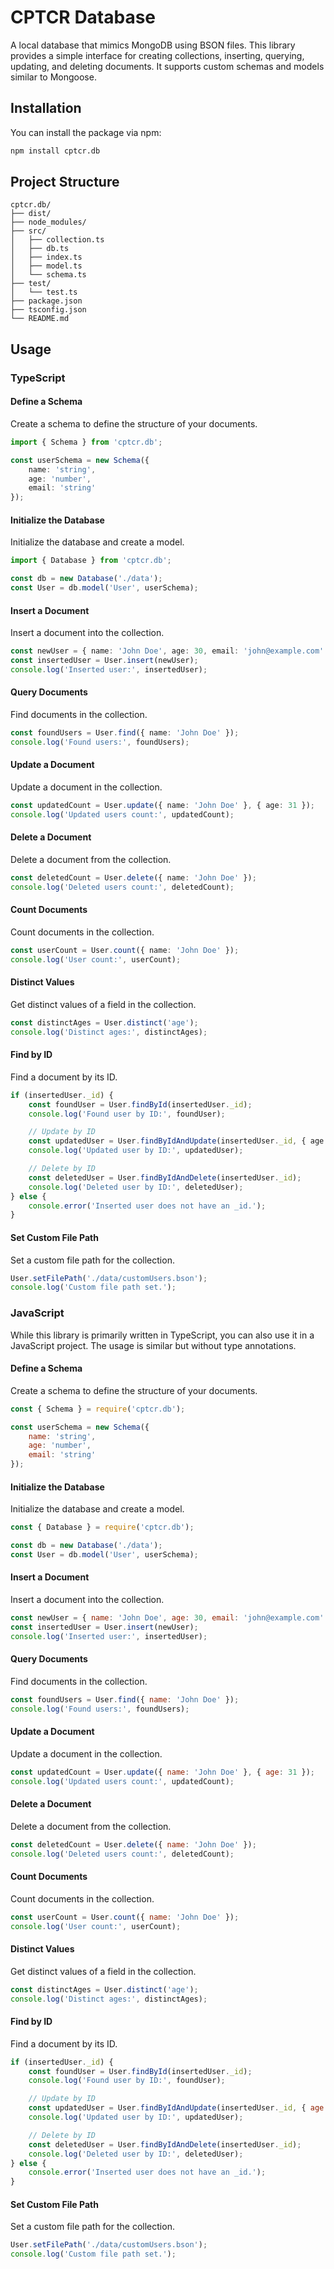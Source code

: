 
# CPTCR Database

A local database that mimics MongoDB using BSON files. This library provides a simple interface for creating collections, inserting, querying, updating, and deleting documents. It supports custom schemas and models similar to Mongoose.

## Installation

You can install the package via npm:

```sh
npm install cptcr.db
```

## Project Structure

```
cptcr.db/
├── dist/
├── node_modules/
├── src/
│   ├── collection.ts
│   ├── db.ts
│   ├── index.ts
│   ├── model.ts
│   └── schema.ts
├── test/
│   └── test.ts
├── package.json
├── tsconfig.json
└── README.md
```

## Usage

### TypeScript

#### Define a Schema

Create a schema to define the structure of your documents.

```typescript
import { Schema } from 'cptcr.db';

const userSchema = new Schema({
    name: 'string',
    age: 'number',
    email: 'string'
});
```

#### Initialize the Database

Initialize the database and create a model.

```typescript
import { Database } from 'cptcr.db';

const db = new Database('./data');
const User = db.model('User', userSchema);
```

#### Insert a Document

Insert a document into the collection.

```typescript
const newUser = { name: 'John Doe', age: 30, email: 'john@example.com' };
const insertedUser = User.insert(newUser);
console.log('Inserted user:', insertedUser);
```

#### Query Documents

Find documents in the collection.

```typescript
const foundUsers = User.find({ name: 'John Doe' });
console.log('Found users:', foundUsers);
```

#### Update a Document

Update a document in the collection.

```typescript
const updatedCount = User.update({ name: 'John Doe' }, { age: 31 });
console.log('Updated users count:', updatedCount);
```

#### Delete a Document

Delete a document from the collection.

```typescript
const deletedCount = User.delete({ name: 'John Doe' });
console.log('Deleted users count:', deletedCount);
```

#### Count Documents

Count documents in the collection.

```typescript
const userCount = User.count({ name: 'John Doe' });
console.log('User count:', userCount);
```

#### Distinct Values

Get distinct values of a field in the collection.

```typescript
const distinctAges = User.distinct('age');
console.log('Distinct ages:', distinctAges);
```

#### Find by ID

Find a document by its ID.

```typescript
if (insertedUser._id) {
    const foundUser = User.findById(insertedUser._id);
    console.log('Found user by ID:', foundUser);

    // Update by ID
    const updatedUser = User.findByIdAndUpdate(insertedUser._id, { age: 32 });
    console.log('Updated user by ID:', updatedUser);

    // Delete by ID
    const deletedUser = User.findByIdAndDelete(insertedUser._id);
    console.log('Deleted user by ID:', deletedUser);
} else {
    console.error('Inserted user does not have an _id.');
}
```

#### Set Custom File Path

Set a custom file path for the collection.

```typescript
User.setFilePath('./data/customUsers.bson');
console.log('Custom file path set.');
```

### JavaScript

While this library is primarily written in TypeScript, you can also use it in a JavaScript project. The usage is similar but without type annotations.

#### Define a Schema

Create a schema to define the structure of your documents.

```javascript
const { Schema } = require('cptcr.db');

const userSchema = new Schema({
    name: 'string',
    age: 'number',
    email: 'string'
});
```

#### Initialize the Database

Initialize the database and create a model.

```javascript
const { Database } = require('cptcr.db');

const db = new Database('./data');
const User = db.model('User', userSchema);
```

#### Insert a Document

Insert a document into the collection.

```javascript
const newUser = { name: 'John Doe', age: 30, email: 'john@example.com' };
const insertedUser = User.insert(newUser);
console.log('Inserted user:', insertedUser);
```

#### Query Documents

Find documents in the collection.

```javascript
const foundUsers = User.find({ name: 'John Doe' });
console.log('Found users:', foundUsers);
```

#### Update a Document

Update a document in the collection.

```javascript
const updatedCount = User.update({ name: 'John Doe' }, { age: 31 });
console.log('Updated users count:', updatedCount);
```

#### Delete a Document

Delete a document from the collection.

```javascript
const deletedCount = User.delete({ name: 'John Doe' });
console.log('Deleted users count:', deletedCount);
```

#### Count Documents

Count documents in the collection.

```javascript
const userCount = User.count({ name: 'John Doe' });
console.log('User count:', userCount);
```

#### Distinct Values

Get distinct values of a field in the collection.

```javascript
const distinctAges = User.distinct('age');
console.log('Distinct ages:', distinctAges);
```

#### Find by ID

Find a document by its ID.

```javascript
if (insertedUser._id) {
    const foundUser = User.findById(insertedUser._id);
    console.log('Found user by ID:', foundUser);

    // Update by ID
    const updatedUser = User.findByIdAndUpdate(insertedUser._id, { age: 32 });
    console.log('Updated user by ID:', updatedUser);

    // Delete by ID
    const deletedUser = User.findByIdAndDelete(insertedUser._id);
    console.log('Deleted user by ID:', deletedUser);
} else {
    console.error('Inserted user does not have an _id.');
}
```

#### Set Custom File Path

Set a custom file path for the collection.

```javascript
User.setFilePath('./data/customUsers.bson');
console.log('Custom file path set.');
```